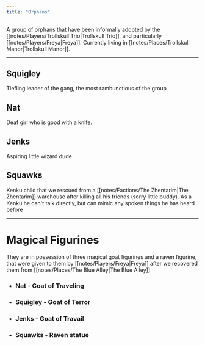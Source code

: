 ```yaml
---
title: "Orphans"
---
```

A group of orphans that have been informally adopted by the [[notes/Players/Trollskull Trio|Trollskull Trio]], and particularly [[notes/Players/Freya|Freya]]. Currently living in [[notes/Places/Trollskull Manor|Trollskull Manor]].

---
## Squigley
Tiefling leader of the gang, the most rambunctious of the group
## Nat
Deaf girl who is good with a knife.
## Jenks
Aspiring little wizard dude
## Squawks
Kenku child that we rescued from a [[notes/Factions/The Zhentarim|The Zhentarim]] warehouse after killing all his friends (sorry little buddy). As a Kenku he can't talk directly, but can mimic any spoken things he has heard before

---
# Magical Figurines
They are in possession of three magical goat figurines and a raven figurine, that were given to them by [[notes/Players/Freya|Freya]] after we recovered them from [[notes/Places/The Blue Alley|The Blue Alley]]
- ### Nat - Goat of Traveling
- ### Squigley - Goat of Terror
- ### Jenks - Goat of Travail
- ### Squawks - Raven statue